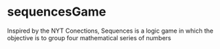 # sequencesGame
Inspired by the NYT Conections, Sequences is a logic game in which the objective is to group four mathematical series of numbers
